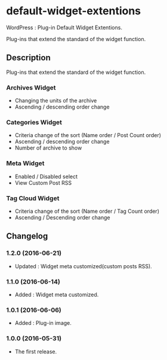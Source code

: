 # default-widget-extentions
WordPress : Plug-in Default Widget Extentions. 

Plug-ins that extend the standard of the widget function.

## Description

Plug-ins that extend the standard of the widget function.

### Archives Widget

- Changing the units of the archive
- Ascending / descending order change

### Categories Widget

- Criteria change of the sort (Name order / Post Count order)
- Ascending / descending order change
- Number of archive to show

### Meta Widget

- Enabled / Disabled select
- View Custom Post RSS

### Tag Cloud Widget

- Criteria change of the sort (Name order / Tag Count order)
- Ascending / Descending order change

## Changelog

### 1.2.0 (2016-06-21)
- Updated : Widget meta customized(custom posts RSS).

### 1.1.0 (2016-06-14)

- Added : Widget meta customized.

### 1.0.1 (2016-06-06)

- Added : Plug-in image.

### 1.0.0 (2016-05-31)

- The first release.